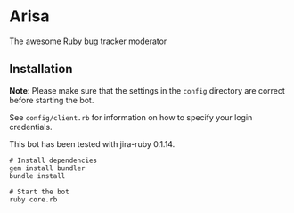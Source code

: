 # Arisa
The awesome Ruby bug tracker moderator

## Installation

**Note**: Please make sure that the settings in the
`config` directory are correct before starting the bot.

See `config/client.rb` for information on how to specify your login credentials.

This bot has been tested with jira-ruby 0.1.14.

```shell
# Install dependencies
gem install bundler
bundle install

# Start the bot
ruby core.rb
```

